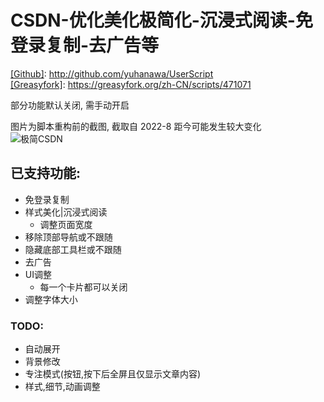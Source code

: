 # CSDN-优化美化极简化-沉浸式阅读-免登录复制-去广告等


[[Github]](https://github.com/yuhanawa/UserScript): http://github.com/yuhanawa/UserScript  
[[Greasyfork]](https://greasyfork.org/zh-CN/scripts/471071): https://greasyfork.org/zh-CN/scripts/471071
   
部分功能默认关闭, 需手动开启

图片为脚本重构前的截图, 截取自 2022-8 距今可能发生较大变化  
![极简CSDN](https://img1.imgtp.com/2023/07/24/h5NUVoYM.png)

## 已支持功能:

- 免登录复制
- 样式美化|沉浸式阅读
    - 调整页面宽度
- 移除顶部导航或不跟随
- 隐藏底部工具栏或不跟随
- 去广告
- UI调整
    - 每一个卡片都可以关闭
- 调整字体大小

### TODO:

- 自动展开
- 背景修改
- 专注模式(按钮,按下后全屏且仅显示文章内容)
- 样式,细节,动画调整
